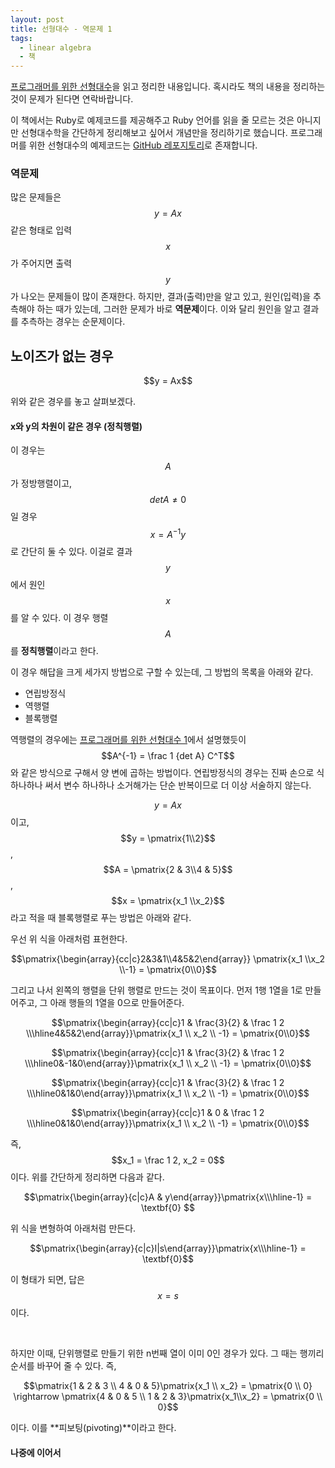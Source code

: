```yaml
---
layout: post
title: 선형대수 - 역문제 1
tags:
  - linear algebra
  - 책
---
```


[프로그래머를 위한 선형대수](http://www.kyobobook.co.kr/product/detailViewKor.laf?ejkGb=KOR&barcode=9791160501308)을 읽고 정리한 내용입니다. 혹시라도 책의 내용을 정리하는 것이 문제가 된다면 연락바랍니다.

이 책에서는 Ruby로 예제코드를 제공해주고 Ruby 언어를 읽을 줄 모르는 것은 아니지만 선형대수학을 간단하게 정리해보고 싶어서 개념만을 정리하기로 했습니다. 프로그래머를 위한 선형대수의 예제코드는 [GitHub 레포지토리](https://github.com/gilbutITbook/006802)로 존재합니다.

### 역문제

 많은 문제들은 $$y = Ax$$ 같은 형태로 입력 $$x$$가 주어지면 출력 $$y$$가 나오는 문제들이 많이 존재한다. 하지만, 결과(출력)만을 알고 있고, 원인(입력)을 추측해야 하는 때가 있는데, 그러한 문제가 바로 **역문제**이다. 이와 달리 원인을 알고 결과를 추측하는 경우는 순문제이다.

## 노이즈가 없는 경우

<p align='center'>$$y = Ax$$</p>

위와 같은 경우를 놓고 살펴보겠다.

#### x와 y의 차원이 같은 경우 (정칙행렬)

이 경우는 $$A$$가 정방행렬이고, $$det A \neq 0$$ 일 경우 $$x = A^{-1}y$$로 간단히 둘 수 있다. 이걸로 결과 $$y$$에서 원인 $$x$$를 알 수 있다. 이 경우 행렬 $$A$$를 **정칙행렬**이라고 한다.

이 경우 해답을 크게 세가지 방법으로 구할 수 있는데, 그 방법의 목록을 아래와 같다.

* 연립방정식
* 역행렬
* 블록행렬

 역행렬의 경우에는 [프로그래머를 위한 선형대수 1](/프로그래머를-위한-선형대수1-벡터,행렬,행렬식)에서 설명했듯이 $$A^{-1} = \frac 1 {det A} C^T$$와 같은 방식으로 구해서 양 변에 곱하는 방법이다. 연립방정식의 경우는 진짜 손으로 식 하나하나 써서 변수 하나하나 소거해가는 단순 반복이므로 더 이상 서술하지 않는다.

 $$y = Ax$$이고, $$y = \pmatrix{1\\2}$$, $$A = \pmatrix{2  & 3\\4 & 5}$$, $$x = \pmatrix{x_1 \\x_2}$$라고 적을 때 블록행렬로 푸는 방법은 아래와 같다.

우선 위 식을 아래처럼 표현한다.

<p align='center'>$$\pmatrix{\begin{array}{cc|c}2&3&1\\4&5&2\end{array}} \pmatrix{x_1 \\x_2 \\-1} = \pmatrix{0\\0}$$</p>

그리고 나서 왼쪽의 행렬을 단위 행렬로 만드는 것이 목표이다. 먼저 1행 1열을 1로 만들어주고, 그 아래 행들의 1열을 0으로 만들어준다.

<p align='center'>$$\pmatrix{\begin{array}{cc|c}1 & \frac{3}{2} & \frac 1 2 \\\hline4&5&2\end{array}}\pmatrix{x_1 \\ x_2 \\ -1} = \pmatrix{0\\0}$$</p>

<p align='center'>$$\pmatrix{\begin{array}{cc|c}1 & \frac{3}{2} & \frac 1 2 \\\hline0&-1&0\end{array}}\pmatrix{x_1 \\ x_2 \\ -1} = \pmatrix{0\\0}$$</p>

<p align='center'>$$\pmatrix{\begin{array}{cc|c}1 & \frac{3}{2} & \frac 1 2 \\\hline0&1&0\end{array}}\pmatrix{x_1 \\ x_2 \\ -1} = \pmatrix{0\\0}$$</p>

<p align='center'>$$\pmatrix{\begin{array}{cc|c}1 & 0 & \frac 1 2 \\\hline0&1&0\end{array}}\pmatrix{x_1 \\ x_2 \\ -1} = \pmatrix{0\\0}$$</p>

즉, $$x_1 = \frac 1 2, x_2 = 0$$이다. 위를 간단하게 정리하면 다음과 같다.

$$\pmatrix{\begin{array}{c|c}A & y\end{array}}\pmatrix{x\\\hline-1} = \textbf{0} $$

위 식을 변형하여 아래처럼 만든다.

$$\pmatrix{\begin{array}{c|c}I|s\end{array}}\pmatrix{x\\\hline-1} = \textbf{0}$$

이 형태가 되면, 답은 $$x = s$$이다.

<br />

하지만 이때, 단위행렬로 만들기 위한 n번째 열이 이미 0인 경우가 있다. 그 때는 행끼리 순서를 바꾸어 줄 수 있다. 즉,

$$\pmatrix{1 & 2 & 3 \\ 4 & 0 & 5}\pmatrix{x_1 \\ x_2} = \pmatrix{0 \\ 0} \rightarrow \pmatrix{4 & 0 & 5 \\ 1 & 2 & 3}\pmatrix{x_1\\x_2} = \pmatrix{0 \\ 0}$$

이다. 이를 **피보팅(pivoting)**이라고 한다.

#### 나중에 이어서